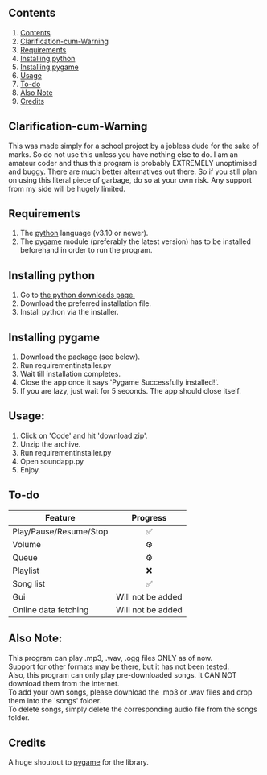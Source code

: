 ## Contents
1. [Contents](https://github.com/Avn3s/SoundApp?tab=readme-ov-file#contents)
2. [Clarification-cum-Warning](https://github.com/Avn3s/SoundApp?tab=readme-ov-file#clarification-cum-warning)
3. [Requirements](https://github.com/Avn3s/SoundApp?tab=readme-ov-file#requirements)
4. [Installing python](https://github.com/Avn3s/SoundApp?tab=readme-ov-file#clarification-cum-warning)
5. [Installing pygame](https://github.com/Avn3s/SoundApp?tab=readme-ov-file#installing-python)
6. [Usage](https://github.com/Avn3s/SoundApp?tab=readme-ov-file#usage)
7. [To-do](https://github.com/Avn3s/SoundApp?tab=readme-ov-file#to-do)
8. [Also Note](https://github.com/Avn3s/SoundApp?tab=readme-ov-file#also-note)
9. [Credits](https://github.com/Avn3s/SoundApp?tab=readme-ov-file#credits)

## Clarification-cum-Warning
This was made simply for a school project by a jobless dude for the sake of marks. So do not use this unless you have nothing else to do.
I am an amateur coder and thus this program is probably EXTREMELY unoptimised and buggy. 
There are much better alternatives out there. So if you still plan on using this literal piece of garbage, do so at your own risk.
Any support from my side will be hugely limited.

## Requirements
1. The [python](https://www.python.org/) language (v3.10 or newer).
2. The [pygame](https://pypi.org/project/pygame/) module (preferably the latest version) has to be installed beforehand in order to run the program.

## Installing python
1. Go to [the python downloads page.](https://www.python.org/downloads)
2. Download the preferred installation file.
3. Install python via the installer.

## Installing pygame
 1. Download the package (see below).
 2. Run requirementinstaller.py
 3. Wait till installation completes.
 4. Close the app once it says 'Pygame Successfully installed!'.
 5. If you are lazy, just wait for 5 seconds. The app should close itself.

## Usage:
 1. Click on 'Code' and hit 'download zip'.
 2. Unzip the archive.
 3. Run requirementinstaller.py
 4. Open soundapp.py
 5. Enjoy.

## To-do
<td>
        
| Feature  | Progress |
| ------- | :-------: |
| Play/Pause/Resume/Stop | ✅ |
| Volume   | ⚙️ |
| Queue   | ⚙️ |
| Playlist | :x: |
| Song list | ✅ |
| Gui | Will not be added |
| Online data fetching | WIll not be added |

</td>
  
 ## Also Note:                                                                                                
This program can play .mp3, .wav, .ogg files ONLY as of now.                                              
 Support for other formats may be there, but it has not been tested.                                       
 Also, this program can only play pre-downloaded songs. It CAN NOT download them from the internet.        
 To add your own songs, please download the .mp3 or .wav files and drop them into the 'songs' folder.      
 To delete songs, simply delete the corresponding audio file from the songs folder.

 ## Credits
 A huge shoutout to [pygame](https://pypi.org/project/pygame/) for the library.
